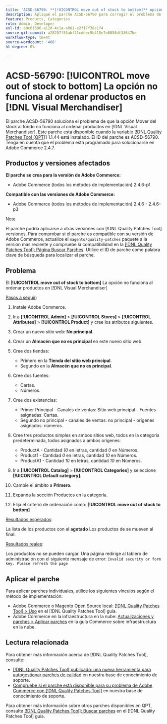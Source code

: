 ```yaml
---
title: 'ACSD-56790: **[!UICONTROL move out of stock to bottom]** opción no funciona al ordenar los productos en  [!DNL Visual Merchandiser]'
description: Aplique el parche ACSD-56790 para corregir el problema de Adobe Commerce en el que la opción Mover fuera de stock a la parte inferior no funciona al ordenar productos en Visual Merchandiser.
feature: Products, Categories
role: Admin, Developer
exl-id: a0c61696-a12d-4c1a-a061-e2f17f38e1f4
source-git-commit: a28257f55abf21cddec9b415e7e8858df33647be
workflow-type: tm+mt
source-wordcount: '466'
ht-degree: 0%

---
```


# ACSD-56790: **[!UICONTROL move out of stock to bottom]** La opción no funciona al ordenar productos en [!DNL Visual Merchandiser]

El parche ACSD-56790 soluciona el problema de que la opción Mover del stock al fondo no funciona al ordenar productos en [!DNL Visual Merchandiser]. Este parche está disponible cuando la variable [[!DNL Quality Patches Tool (QPT)]](/help/announcements/adobe-commerce-announcements/magento-quality-patches-released-new-tool-to-self-serve-quality-patches.md) 1.1.44 está instalado. El ID del parche es ACSD-56790. Tenga en cuenta que el problema está programado para solucionarse en Adobe Commerce 2.4.7.

## Productos y versiones afectados

**El parche se crea para la versión de Adobe Commerce:**

* Adobe Commerce (todos los métodos de implementación) 2.4.6-p1

**Compatible con las versiones de Adobe Commerce:**

* Adobe Commerce (todos los métodos de implementación) 2.4.6 - 2.4.6-p3

>[!NOTE]
>
>El parche podría aplicarse a otras versiones con [!DNL Quality Patches Tool] versiones. Para comprobar si el parche es compatible con su versión de Adobe Commerce, actualice el `magento/quality-patches` paquete a la versión más reciente y compruebe la compatibilidad en la [[!DNL Quality Patches Tool]: Página Buscar Parches](https://experienceleague.adobe.com/tools/commerce-quality-patches/index.html). Utilice el ID de parche como palabra clave de búsqueda para localizar el parche.

## Problema

El **[!UICONTROL move out of stock to bottom]** La opción no funciona al ordenar productos en [!DNL Visual Merchandiser]

<u>Pasos a seguir</u>:

1. Instale Adobe Commerce.
1. Ir a **[!UICONTROL Admin]** > **[!UICONTROL Stores]** > **[!UICONTROL Attributes]** > **[!UICONTROL Product]** y cree los atributos siguientes.
1. Crear un nuevo sitio web: **No principal**.
1. Crear un **Almacén que no es principal** en este nuevo sitio web.
1. Cree dos tiendas:

   * Primero en la **Tienda del sitio web principal**.
   * Segundo en la **Almacén que no es principal**.

1. Cree dos fuentes:
   * Cartas.
   * Números.

1. Cree dos existencias:
   * Primer Principal - Canales de ventas: Sitio web principal - Fuentes asignadas: Cartas.
   * Segundo no principal - canales de ventas: no principal - orígenes asignados: números.

1. Cree tres productos simples en ambos sitios web, todos en la categoría predeterminada, todos asignados a ambos orígenes:

   * ProductA - Cantidad *10* en letras, cantidad *0* en Números.
   * Product1 - Cantidad *0* en letras, cantidad *10* en Números.
   * ProductA1 - Cantidad *10* en letras, cantidad *10* en Números.

1. Ir a **[!UICONTROL Catalog]** > **[!UICONTROL Categories]** y seleccione  **[!UICONTROL Default category]**.
1. Cambie el ámbito a **Primero**.
1. Expanda la sección Productos en la categoría.
1. Elija el criterio de ordenación como: **[!UICONTROL move out of stock to bottom]**

<u>Resultados esperados</u>:

La lista de los productos con el **agotado** Los productos de se mueven al final.

<u>Resultados reales</u>:

Los productos no se pueden cargar. Una página redirige al tablero de administración con el siguiente mensaje de error: `Invalid security or form key. Please refresh the page`

## Aplicar el parche

Para aplicar parches individuales, utilice los siguientes vínculos según el método de implementación:

* Adobe Commerce o Magento Open Source local: [[!DNL Quality Patches Tool] > Uso](https://experienceleague.adobe.com/docs/commerce-operations/tools/quality-patches-tool/usage.html) en el [!DNL Quality Patches Tool] guía.
* Adobe Commerce en la infraestructura en la nube: [Actualizaciones y parches > Aplicar parches](https://experienceleague.adobe.com/docs/commerce-cloud-service/user-guide/develop/upgrade/apply-patches.html) en la guía Commerce sobre infraestructura en la nube.

## Lectura relacionada

Para obtener más información acerca de [!DNL Quality Patches Tool], consulte:

* [[!DNL Quality Patches Tool] publicado: una nueva herramienta para autogestionar parches de calidad](/help/announcements/adobe-commerce-announcements/magento-quality-patches-released-new-tool-to-self-serve-quality-patches.md) en nuestra base de conocimiento de soporte.
* [Compruebe si el parche está disponible para su problema de Adobe Commerce con [!DNL Quality Patches Tool]](/help/support-tools/patches-available-in-qpt-tool/check-patch-for-magento-issue-with-magento-quality-patches.md) en nuestra base de conocimiento de soporte.

Para obtener más información sobre otros parches disponibles en QPT, consulte [[!DNL Quality Patches Tool]: Buscar parches](https://experienceleague.adobe.com/tools/commerce-quality-patches/index.html) en el [!DNL Quality Patches Tool] guía.

